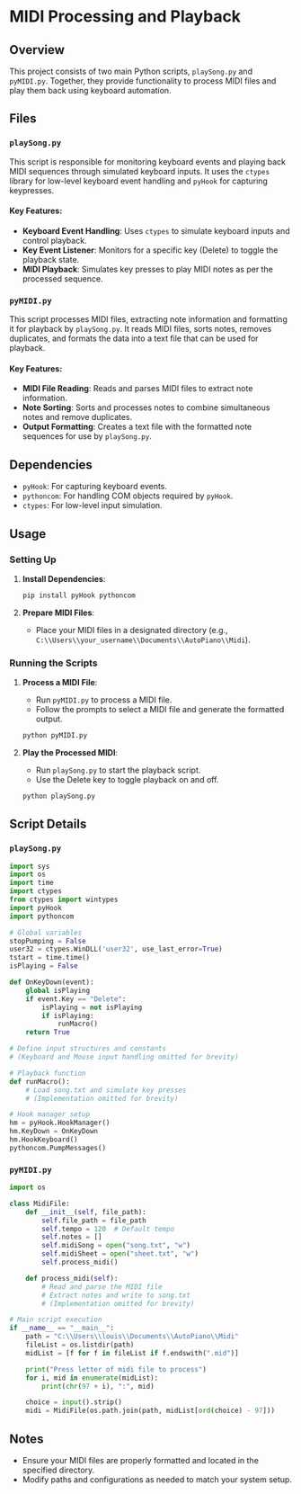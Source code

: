 # MIDI Processing and Playback

## Overview

This project consists of two main Python scripts, `playSong.py` and `pyMIDI.py`. Together, they provide functionality to process MIDI files and play them back using keyboard automation.

## Files

### `playSong.py`

This script is responsible for monitoring keyboard events and playing back MIDI sequences through simulated keyboard inputs. It uses the `ctypes` library for low-level keyboard event handling and `pyHook` for capturing keypresses.

#### Key Features:
- **Keyboard Event Handling**: Uses `ctypes` to simulate keyboard inputs and control playback.
- **Key Event Listener**: Monitors for a specific key (Delete) to toggle the playback state.
- **MIDI Playback**: Simulates key presses to play MIDI notes as per the processed sequence.

### `pyMIDI.py`

This script processes MIDI files, extracting note information and formatting it for playback by `playSong.py`. It reads MIDI files, sorts notes, removes duplicates, and formats the data into a text file that can be used for playback.

#### Key Features:
- **MIDI File Reading**: Reads and parses MIDI files to extract note information.
- **Note Sorting**: Sorts and processes notes to combine simultaneous notes and remove duplicates.
- **Output Formatting**: Creates a text file with the formatted note sequences for use by `playSong.py`.

## Dependencies

- `pyHook`: For capturing keyboard events.
- `pythoncom`: For handling COM objects required by `pyHook`.
- `ctypes`: For low-level input simulation.

## Usage

### Setting Up

1. **Install Dependencies**:
   ```bash
   pip install pyHook pythoncom
   ```

2. **Prepare MIDI Files**:
   - Place your MIDI files in a designated directory (e.g., `C:\\Users\\your_username\\Documents\\AutoPiano\\Midi`).

### Running the Scripts

1. **Process a MIDI File**:
   - Run `pyMIDI.py` to process a MIDI file.
   - Follow the prompts to select a MIDI file and generate the formatted output.

   ```bash
   python pyMIDI.py
   ```

2. **Play the Processed MIDI**:
   - Run `playSong.py` to start the playback script.
   - Use the Delete key to toggle playback on and off.

   ```bash
   python playSong.py
   ```

## Script Details

### `playSong.py`

```python
import sys
import os
import time
import ctypes
from ctypes import wintypes
import pyHook
import pythoncom

# Global variables
stopPumping = False
user32 = ctypes.WinDLL('user32', use_last_error=True)
tstart = time.time()
isPlaying = False

def OnKeyDown(event):
    global isPlaying
    if event.Key == "Delete":
        isPlaying = not isPlaying
        if isPlaying:
            runMacro()
    return True

# Define input structures and constants
# (Keyboard and Mouse input handling omitted for brevity)

# Playback function
def runMacro():
    # Load song.txt and simulate key presses
    # (Implementation omitted for brevity)

# Hook manager setup
hm = pyHook.HookManager()
hm.KeyDown = OnKeyDown
hm.HookKeyboard()
pythoncom.PumpMessages()
```

### `pyMIDI.py`

```python
import os

class MidiFile:
    def __init__(self, file_path):
        self.file_path = file_path
        self.tempo = 120  # Default tempo
        self.notes = []
        self.midiSong = open("song.txt", "w")
        self.midiSheet = open("sheet.txt", "w")
        self.process_midi()

    def process_midi(self):
        # Read and parse the MIDI file
        # Extract notes and write to song.txt
        # (Implementation omitted for brevity)

# Main script execution
if __name__ == "__main__":
    path = "C:\\Users\\louis\\Documents\\AutoPiano\\Midi"
    fileList = os.listdir(path)
    midList = [f for f in fileList if f.endswith(".mid")]

    print("Press letter of midi file to process")
    for i, mid in enumerate(midList):
        print(chr(97 + i), ":", mid)

    choice = input().strip()
    midi = MidiFile(os.path.join(path, midList[ord(choice) - 97]))
```

## Notes

- Ensure your MIDI files are properly formatted and located in the specified directory.
- Modify paths and configurations as needed to match your system setup.
